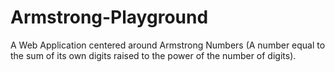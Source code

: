 # Armstrong-Playground
A Web Application centered around Armstrong Numbers (A number equal to the sum of its own digits raised to the power of the number of digits).
